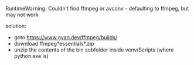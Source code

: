 RuntimeWarning: Couldn't find ffmpeg or avconv - defaulting to ffmpeg, but may not work

solution:

- goto https://www.gyan.dev/ffmpeg/builds/
- download ffmpeg\*essentials\*.zip
- unzip the contents of the bin subfolder inside venv/Scripts (where python.exe is)
